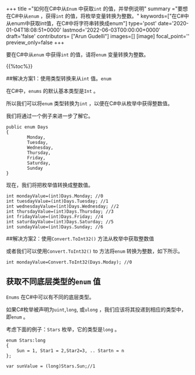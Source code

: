 +++
title   ="如何在C#中从`Enum` 中获取`int` 的值，并举例说明"
summary ="要想在C#中从`enum` ，获得`int` 的值，将枚举变量转换为整数。"
keywords=["在C#中从enum中获取int值，在C#中将字符串转换成enum"]
type='post'
date='2020-01-04T18:08:51+0000'
lastmod='2022-06-03T00:00:00+0000'
draft='false'
contributors= ["Arun Gudelli"]
images=[]
[image]
focal_point=''
preview_only=false
+++

要在C#中从`enum` 中获得`int` 的值，请将`enum` 变量转换为整数。

{{%toc%}}

##解决方案1：使用类型转换来从`int` 值。`enum`

在C#中，`enums` 的默认基本类型是`Int` 。

所以我们可以将`enum` 类型转换为`int` ，以便在C#中从枚举中获得整数值。

我们将通过一个例子来进一步了解它。

```
public enum Days
{
        Monday,  
        Tuesday,  
        Wednesday,  
        Thursday,  
        Friday,  
        Saturday,  
        Sunday
}
```

现在，我们将把枚举值转换成整数值。

```
int mondayValue=(int)Days.Monday; //0
int tuesdayValue=(int)Days.Tuesday; //1
int wednesdayValue=(int)Days.Wednesday; //2
int thursdayValue=(int)Days.Thursday; //3
int fridayValue=(int)Days.Friday; //4
int saturdayValue=(int)Days.Saturday; //5
int sundayValue=(int)Days.Sunday; //6
```

##解决方案2：使用`Convert.ToInt32()` 方法从枚举中获取整数值

或者我们可以使用`Convert.ToInt32()` to 方法将`enum` 转换为整数，如下所示。

```
int mondayValue=Convert.ToInt32(Days.Moday); //0

```

## 获取不同底层类型的`enum` 值

`Enums` 在C#中可以有不同的底层类型。 

如果C#枚举被声明为`uint`,`long`, 或`ulong` ，我们应该将其投递到相应的类型中，即`enum` 。

考虑下面的例子：`Stars` 枚举，它的类型是`long` 。

```
enum Stars:long 
{
    Sun = 1, Star1 = 2,Star2=3, .. Startn = n
};

var sunValue = (long)Stars.Sun;//1
```